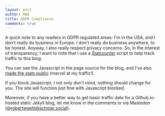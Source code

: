 ```yaml
---
layout: post
author: RWG
title: GDPR Compliance
comments: true
---
```


A quick note to any readers in GDPR regulated areas: I'm in the USA, and I don't really do business in Europe. I don't really do business anywhere, to be honest. Anyway, I also really respect privacy concerns. So, in the interest of transparency, I want to note that I use a [Statcounter](https://www.statcounter.com) script to help track traffic to this blog.

You can see the Javascript in the page source for the blog, and I've also [made the stats public](https://statcounter.com/p5832197/summary/?account_id=1462290&login_id=3&code=6a0a1540cdf3119c0be6e16464d0d1fe&guest_login=1) (marvel at my traffic!).

If you block Javascript, I not only don't mind, nothing should change for you. The site will function just fine with Javascript blocked.

Moreover, if you have a better way to get basic traffic data for a Github.io-hosted static Jekyll blog, let me know in the comments or via Mastodon (@robertwgehl@scholar.social).